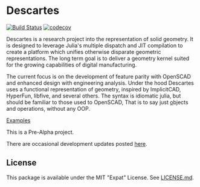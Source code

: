# Descartes

[![Build Status](https://travis-ci.org/sjkelly/Descartes.jl.svg?branch=master)](https://travis-ci.org/sjkelly/Descartes.jl)
[![codecov](https://codecov.io/gh/sjkelly/Descartes.jl/branch/master/graph/badge.svg)](https://codecov.io/gh/sjkelly/Descartes.jl)

Descartes is a research project into the representation of solid geometry. It
is designed to leverage Julia's multiple dispatch and JIT compilation to
create a platform which unifies otherwise disparate geometric representations.
The long term goal is to deliver a geometry kernel suited for the growing
capabilities of digital manufacturing. 

The current focus is on the development of feature parity with OpenSCAD 
and enhanced design with engineering analysis. 
Under the hood Descartes uses a functional representation of geometry, 
inspired by ImplicitCAD, HyperFun, libfive, and several others. 
The syntax is idiomatic julia, but should be familiar to those used to OpenSCAD,
That is to say just [o](https://xkcd.com/224/)bjects and operations, without any OOP. 

[Examples](https://github.com/sjkelly/Descartes.jl/tree/master/examples)

This is a Pre-Alpha project.

There are occasional development updates posted [here](https://sjkellyorg.wordpress.com/category/solid-modeling/).

## License
This package is available under the MIT "Expat" License. See [LICENSE.md](./LICENSE.md).
